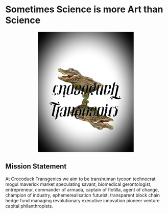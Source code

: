 # Sometimes Science is more Art than Science
<p align="center">

<img width="300" src="https://github.com/crocoducktransgenics/Portfolio-1/raw/master/2015-11-05%2016.21.22.jpg" />
</p>

## Mission Statement
At Crocoduck Transgenics we aim to be transhuman tycoon technocrat mogul maverick market speculating savant, biomedical gerontologist, entrepreneur, commander of armada, captain of flotilla, agent of change, champion of industry, ephemerealisation futurist, transparent block chain hedge fund managing revolutionary executive innovation pioneer venture capital philanthropists.
